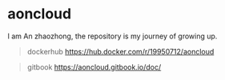# aoncloud
I am An zhaozhong, the repository is my journey of growing up. 

> dockerhub https://hub.docker.com/r/19950712/aoncloud

> gitbook https://aoncloud.gitbook.io/doc/
